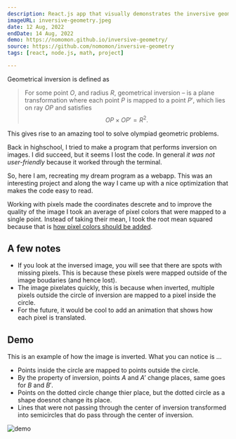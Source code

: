 ```yaml
---
description: React.js app that visually demonstrates the inversive geometry transformation of a point in a circle on a given image.
imageURL: inversive-geometry.jpeg
date: 12 Aug, 2022
endDate: 14 Aug, 2022
demo: https://nomomon.github.io/inversive-geometry/
source: https://github.com/nomomon/inversive-geometry
tags: [react, node.js, math, project]

---
```


Geometrical inversion is defined as

> For some point $O$, and radius $R$, geometrical inversion – is a plane transformation where each point $P$ is mapped to a point $P'$, which lies on ray $OP$ and satisfies
> $$OP \times OP' = R^2.$$

This gives rise to an amazing tool to solve olympiad geometric problems.

Back in highschool, I tried to make a program that performs inversion on images. I did succeed, but it seems I lost the code. In general _it was not user-friendly_ because it worked through the terminal.

So, here I am, recreating my dream program as a webapp. This was an interesting project and along the way I came up with a nice optimization that makes the code easy to read.

Working with pixels made the coordinates descrete and to improve the quality of the image I took an average of pixel colors that were mapped to a single point. Instead of taking their mean, I took the root mean squared because that is [how pixel colors should be added](https://www.youtube.com/watch?v=LKnqECcg6Gw&ab_channel=minutephysics).

## A few notes

- If you look at the inversed image, you will see that there are spots with missing pixels. This is because these pixels were mapped outside of the image boudaries (and hence lost).
- The image pixelates quickly, this is because when inverted, multiple pixels outside the circle of inversion are mapped to a pixel inside the circle.
- For the future, it would be cool to add an animation that shows how each pixel is translated.

## Demo

This is an example of how the image is inverted. What you can notice is ...

- Points inside the circle are mapped to points outside the circle.
- By the property of inversion, points $A$ and $A'$ change places, same goes for $B$ and $B'$.
- Points on the dotted circle change thier place, but the dotted circle as a shape doesnot change its place.
- Lines that were not passing through the center of inversion transformed into semicircles that do pass through the center of inversion.

![demo](https://github.com/nomomon/inversive-geometry/raw/master/demo.gif)
